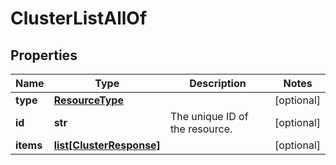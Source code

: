 # ClusterListAllOf

## Properties
| Name | Type | Description | Notes |
| ------------ | ------------- | ------------- | ------------- |
| **type** | [**ResourceType**](ResourceType.md) |  | [optional]  |
| **id** | **str** | The unique ID of the resource. | [optional]  |
| **items** | [**list[ClusterResponse]**](ClusterResponse.md) |  | [optional]  |


